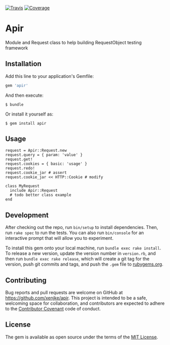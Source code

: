 [![Travis](https://travis-ci.org/xenjke/apir.svg?branch=master)](https://travis-ci.org/xenjke/apir)
[![Coverage](https://coveralls.io/repos/github/xenjke/apir/badge.svg?branch=master)](https://coveralls.io/github/xenjke/apir?branch=master)


# Apir

Module and Request class to help building RequestObject testing framework

## Installation

Add this line to your application's Gemfile:

```ruby
gem 'apir'
```

And then execute:

    $ bundle

Or install it yourself as:

    $ gem install apir

## Usage

    request = Apir::Request.new
    request.query = { param: 'value' }
    request.get!
    request.cookies = { basic: 'usage' }
    request.redo!
    request.cookie_jar # assert
    request.cookie_jar << HTTP::Cookie # modify

    class MyRequest
      include Apir::Request
      # todo better class example
    end

## Development

After checking out the repo, run `bin/setup` to install dependencies. Then, run `rake spec` to run the tests. You can also run `bin/console` for an interactive prompt that will allow you to experiment.

To install this gem onto your local machine, run `bundle exec rake install`. To release a new version, update the version number in `version.rb`, and then run `bundle exec rake release`, which will create a git tag for the version, push git commits and tags, and push the `.gem` file to [rubygems.org](https://rubygems.org).

## Contributing

Bug reports and pull requests are welcome on GitHub at https://github.com/xenjke/apir. This project is intended to be a safe, welcoming space for collaboration, and contributors are expected to adhere to the [Contributor Covenant](http://contributor-covenant.org) code of conduct.


## License

The gem is available as open source under the terms of the [MIT License](http://opensource.org/licenses/MIT).

